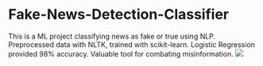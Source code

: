 # Fake-News-Detection-Classifier
This is a ML project classifying news as fake or true using NLP. Preprocessed data with NLTK, trained with scikit-learn. Logistic Regression provided 98% accuracy. Valuable tool for combating misinformation.
![](Fake_News_Detection.ipynb)
